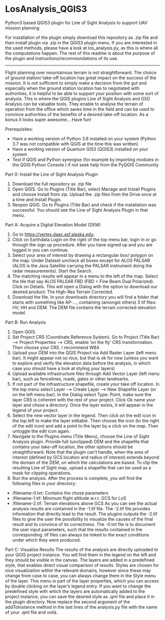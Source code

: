 # LosAnalysis_QGIS3
Python3 based QGIS3 plugin for Line of Sight Analysis to support UAV mission planning

For installation of the plugin simply download this repository as .zip file and then install plugin via .zip in the QGIS3 plugin menu. 
If you are interested in the used methods, please have a look at los_analysis.py, as this is where all the computations happen.
The rest of this readme is about the purpose of the plugin and instructions/recommondations of its use. 

---------------------------------------------------------------------------------------------------

Flight planning over mountainous terrain is not straightforward. The choice of ground
station/ take-off location has great impact on the success of the mission. It is not sufficient
to simply make a decision from the gut and especially when the ground station location has
to negotiated with authorities, it is helpful to be able to support your position with some
sort of analysis. This is where the QGIS plugins Line of Sight Analysis and GSD Analysis can
be valuable tools. They enable to analyse the terrain of operation from the office which
saves time in the field and can be used to convince authorities of the benefits of a desired
take-off location. As a bonus it looks super awesome… Have fun!

Prerequisites:
- Have a working version of Python 3.6 installed on your system (Python 3.7 was not
compatible with QGIS at the time this was written)
- Have a working version of Quantum GIS3 (QGIS3) installed on your system
- Test if QGIS and Python synergise (for example by importing modules in the QGIS
Python Console ) if not seek help from the PyQGIS Community

Part 0: Install the Line of Sight Analysis Plugin
1. Download the full repository as .zip file
2. Open QGIS. Go to Plugins (Title Bar), select Manage and Install Plugins and choose
Install from zip. Upload the .zip files from the Drive once at a time and Install Plugin.
3. Reopen QGIS. Go to Plugins (Title Bar) and check if the installation was successful.
You should see the Line of Sight Analysis Plugin in that menu.

Part A: Acquire a Digital Elevation Model (DEM)
1. Go to https://vertex.daac.asf.alaska.edu.
2. Click on Earthdata Login on the right of the top menu bar, login in or go through the
sign up procedure. After you have signed up and you are logged in you can continue.
3. Select your area of interest by drawing a rectangular box/ polygon on the map.
Under Dataset uncheck all boxes except for ALOS PALSAR (ALOS is the Jaxa Satellite
carrying the PALSAR instrument doing the radar measurements). Start the Search.
4. The matching results will appear in a menu to the left of the map. Select the tile that
say ALOS PALSAR FBD (FBD = Fine Beam Dual Polarized).
Click on Details. This will open a Dialog with the option to download our desired product:
The High-Res Terrain Corrected.
5. Download the file. In your downloads directory you will find a folder that starts with
something like AP-…, containing (amongst others) 3 tif files: HV, HH and DEM.
The DEM file contains the terrain corrected elevation model.

Part B: Run Analysis
1. Open QGIS.
2. Set Project CRS (Coordinate Reference System). Go to Project (Title Bar) --&gt; Project
Properties --&gt; CRS, enable ‘on the fly’ CRS transformation. Then choose your CRS. I
recommend W84
3. Upload your DEM into the QGIS Project via Add Raster Layer (left menu bar). It
might appear not so nice, but that is ok for now (unless you want to explore and
verify the elevation data before the analysis, in which case you should have a look at styling your layers)
4. Upload available infrastructure files through Add Vector Layer (left menu bar),
such as fencelines, roads, gates or other landmarks.
5. If not part of the Infrastructure shapefile, create your take off location. In the top
menu select Layer --&gt; Create Layer --&gt; New Shapefile Layer (or on the left menu
bar).
In the Dialog select Type: Point, make sure the layer CRS is coherent with the rest of
your project. Click Ok name your layer and chose a directory. Once the layer exists, it
will appear in the legend of your project.
6. Select the new vector layer in the legend. Then click on the edit icon in the top
left to make the layer editable. Then choose the icon (to the right of the edit icon)
and add a point to the layer by a click on the map. Then untoggle the edit icon again.
7. Navigate to the Plugins menu (Title Menu), choose the Line of Sight Analysis plugin.
Provide full (unclipped) DEM and the shapefile that contains
your take-off location, the other options should be straightforward. Note that
the plugin can’t handle, when the area of interest (defined by GCS location
and radius of interest) extends beyond the domain of the DEM, on which the
calculations are based. To clip the resulting Line of Sight map, upload a
shapefile that can be used as a mask for clipping operations.
8. Run the analysis. After the process is complete, you will find the following files in
your directory:
- /filename-0.txt: Contains the chose parameters
- /filename-1.tif: Minimum flight altitude w.r.t. GCS for LoS
- /filename-2.tif: Terrain elevations above GCS
As you can see the actual analysis results are contained in the -1.tif file. The -2.tif file
provides information that directly lead to the result. The plugins outputs the -2.tif
files to give the user the possibility to visualize the causes of the final result and to
convince of its correctness.
The -0.txt file is to document the user input parameters, such that the results
contained in the corresponding .tif files can always be linked to the exact conditions
under which they were produced.


Part C: Visualize Results
The results of the analysis are directly uploaded to your QGIS project instance. You will find
them in the legend on the left and they should be visible in the canvas.
The layers are added in a predefined style, that enables direct visual comparison of results.
Styles are chosen for nice visualization within the relevant domains, however since these
may change from case to case, you can always change them in the Style menu of the layer.
This menu is part of the layer properties, which you can access by double clicking on the
layer’s legend entry.
If you want to change the predefined style with which the layers are automatically added to
the project instance, you can save the desired style as .qml file and place it in the plugin
directory. Now replace the second argument of the addToInstance method in the last lines
of the analysis.py file with the name of your .qml file and voilà.
